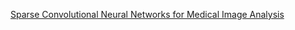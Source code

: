 [Sparse Convolutional Neural Networks for Medical Image Analysis](https://www.techrxiv.org/articles/preprint/Sparse_Convolutional_Neural_Networks_for_Medical_Image_Analysis/19137518)


